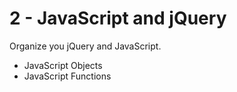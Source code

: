 # 2 - JavaScript and jQuery
Organize you jQuery and JavaScript.

- JavaScript Objects
- JavaScript Functions
